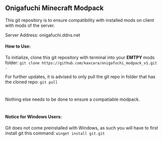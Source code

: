 ## Onigafuchi Minecraft Modpack 
This git repository is to ensure compatibility with installed mods on client with mods of the server.

Server Address: onigafuchi.ddns.net

#### How to Use:
To initialize, clone this git repository with terminal into your **EMTPY** mods folder:
```git clone https://github.com/kaxcara/onigafuchi_modpack_v1.git .```

For further updates, it is advised to only pull the git repo in folder that has the cloned repo: 
```git pull```
#
Nothing else needs to be done to ensure a compatiable modpack.
#
#### Notice for Windows Users:
Git does not come preinstalled with Windows, as such you will have to first install git this command:
```winget install git.git```
